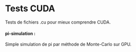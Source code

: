# Tests CUDA
Tests de fichiers .cu pour mieux comprendre CUDA.


#### pi-simulation :
Simple simulation de pi par méthode de Monte-Carlo sur GPU.
